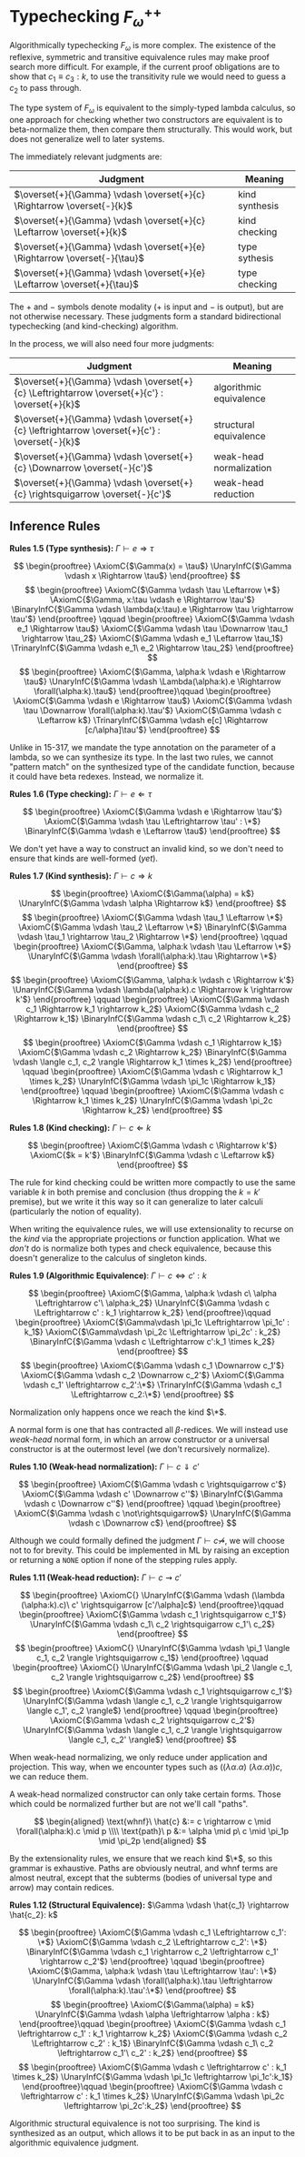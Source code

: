 # Typechecking $F_\omega^{++}$

Algorithmically typechecking $F_\omega$ is more complex. The existence of the
reflexive, symmetric and transitive equivalence rules may make proof search more
difficult. For example, if the current proof obligations are to show that
$c_1 \equiv c_3 : k$, to use the transitivity rule we would need to guess a
$c_2$ to pass through.

The type system of $F_\omega$ is equivalent to the simply-typed lambda calculus,
so one approach for checking whether two constructors are equivalent is to
beta-normalize them, then compare them structurally. This would work, but does
not generalize well to later systems.

The immediately relevant judgments are:

| Judgment | Meaning |
|---|---|
| $\overset{+}{\Gamma} \vdash \overset{+}{c} \Rightarrow \overset{-}{k}$ | kind synthesis |
| $\overset{+}{\Gamma} \vdash \overset{+}{c} \Leftarrow \overset{+}{k}$ | kind checking |
| $\overset{+}{\Gamma} \vdash \overset{+}{e} \Rightarrow \overset{-}{\tau}$ | type sythesis |
| $\overset{+}{\Gamma} \vdash \overset{+}{e} \Leftarrow \overset{+}{\tau}$ | type checking |

The $+$ and $-$ symbols denote modality ($+$ is input and $-$ is output), but
are not otherwise necessary. These
judgments form a standard bidirectional typechecking (and kind-checking) algorithm.

In the process, we will also need four more judgments:

| Judgment | Meaning |
|---|---|
| $\overset{+}{\Gamma} \vdash \overset{+}{c} \Leftrightarrow \overset{+}{c'} : \overset{+}{k}$ | algorithmic equivalence |
| $\overset{+}{\Gamma} \vdash \overset{+}{c} \leftrightarrow \overset{+}{c'} : \overset{-}{k}$ | structural equivalence |
| $\overset{+}{\Gamma} \vdash \overset{+}{c} \Downarrow \overset{-}{c'}$ | weak-head normalization |
| $\overset{+}{\Gamma} \vdash \overset{+}{c} \rightsquigarrow \overset{-}{c'}$ | weak-head reduction |

## Inference Rules

**Rules 1.5 (Type synthesis):** $\Gamma \vdash e \Rightarrow \tau$

$$
\begin{prooftree}
\AxiomC{$\Gamma(x) = \tau$}
\UnaryInfC{$\Gamma \vdash x \Rightarrow \tau$}
\end{prooftree}
$$
$$
\begin{prooftree}
\AxiomC{$\Gamma \vdash \tau \Leftarrow \*$}
\AxiomC{$\Gamma, x:\tau \vdash e \Rightarrow \tau'$}
\BinaryInfC{$\Gamma \vdash \lambda(x:\tau).e \Rightarrow \tau \rightarrow \tau'$}
\end{prooftree} \qquad
\begin{prooftree}
\AxiomC{$\Gamma \vdash e_1 \Rightarrow \tau$}
\AxiomC{$\Gamma \vdash \tau \Downarrow \tau_1 \rightarrow \tau_2$}
\AxiomC{$\Gamma \vdash e_1 \Leftarrow \tau_1$}
\TrinaryInfC{$\Gamma \vdash e_1\ e_2 \Rightarrow \tau_2$}
\end{prooftree}
$$
$$
\begin{prooftree}
\AxiomC{$\Gamma, \alpha:k \vdash e \Rightarrow \tau$}
\UnaryInfC{$\Gamma \vdash \Lambda(\alpha:k).e \Rightarrow \forall(\alpha:k).\tau$}
\end{prooftree}\qquad
\begin{prooftree}
\AxiomC{$\Gamma \vdash e \Rightarrow \tau$}
\AxiomC{$\Gamma \vdash \tau \Downarrow \forall(\alpha:k).\tau'$}
\AxiomC{$\Gamma \vdash c \Leftarrow k$}
\TrinaryInfC{$\Gamma \vdash e[c] \Rightarrow [c/\alpha]\tau'$}
\end{prooftree}
$$

Unlike in 15-317, we mandate the type annotation on the parameter of a lambda,
so we can synthesize its type. In the last two rules, we cannot "pattern match"
on the synthesized type of the candidate function, because it could have beta
redexes. Instead, we normalize it.

**Rules 1.6 (Type checking):** $\Gamma \vdash e \Leftarrow \tau$

$$
\begin{prooftree}
\AxiomC{$\Gamma \vdash e \Rightarrow \tau'$}
\AxiomC{$\Gamma \vdash \tau \Leftrightarrow \tau' : \*$}
\BinaryInfC{$\Gamma \vdash e \Leftarrow \tau$}
\end{prooftree}
$$

We don't yet have a way to construct an invalid kind, so we don't need to
ensure that kinds are well-formed (*yet*).

**Rules 1.7 (Kind synthesis):** $\Gamma \vdash c \Rightarrow k$

$$
\begin{prooftree}
\AxiomC{$\Gamma(\alpha) = k$}
\UnaryInfC{$\Gamma \vdash \alpha \Rightarrow k$}
\end{prooftree}
$$
$$
\begin{prooftree}
\AxiomC{$\Gamma \vdash \tau_1 \Leftarrow \*$}
\AxiomC{$\Gamma \vdash \tau_2 \Leftarrow \*$}
\BinaryInfC{$\Gamma \vdash \tau_1 \rightarrow \tau_2 \Rightarrow \*$}
\end{prooftree} \qquad
\begin{prooftree}
\AxiomC{$\Gamma, \alpha:k \vdash \tau \Leftarrow \*$}
\UnaryInfC{$\Gamma \vdash \forall(\alpha:k).\tau \Rightarrow \*$}
\end{prooftree}
$$
$$
\begin{prooftree}
\AxiomC{$\Gamma, \alpha:k \vdash c \Rightarrow k'$}
\UnaryInfC{$\Gamma \vdash \lambda(\alpha:k).c \Rightarrow k \rightarrow k'$}
\end{prooftree} \qquad
\begin{prooftree}
\AxiomC{$\Gamma \vdash c_1 \Rightarrow k_1 \rightarrow k_2$}
\AxiomC{$\Gamma \vdash c_2 \Rightarrow k_1$}
\BinaryInfC{$\Gamma \vdash c_1\ c_2 \Rightarrow k_2$}
\end{prooftree}
$$
$$
\begin{prooftree}
\AxiomC{$\Gamma \vdash c_1 \Rightarrow k_1$}
\AxiomC{$\Gamma \vdash c_2 \Rightarrow k_2$}
\BinaryInfC{$\Gamma \vdash \langle c_1, c_2 \rangle \Rightarrow k_1 \times k_2$}
\end{prooftree} \qquad
\begin{prooftree}
\AxiomC{$\Gamma \vdash c \Rightarrow k_1 \times k_2$}
\UnaryInfC{$\Gamma \vdash \pi_1c \Rightarrow k_1$}
\end{prooftree} \qquad
\begin{prooftree}
\AxiomC{$\Gamma \vdash c \Rightarrow k_1 \times k_2$}
\UnaryInfC{$\Gamma \vdash \pi_2c \Rightarrow k_2$}
\end{prooftree}
$$

**Rules 1.8 (Kind checking):** $\Gamma \vdash c \Leftarrow k$

$$
\begin{prooftree}
\AxiomC{$\Gamma \vdash c \Rightarrow k'$}
\AxiomC{$k = k'$}
\BinaryInfC{$\Gamma \vdash c \Leftarrow k$}
\end{prooftree}
$$

The rule for kind checking could be written more compactly to use the same
variable $k$ in both premise and conclusion (thus dropping the $k = k'$ premise),
but we write it this way so it can generalize to later calculi (particularly
the notion of equality).

When writing the equivalence rules, we will use extensionality to recurse on
the *kind* via the appropriate projections or function application. What we
*don't* do is normalize both types and check equivalence, because this doesn't
generalize to the calculus of singleton kinds.

**Rules 1.9 (Algorithmic Equivalence)**: $\Gamma \vdash c \Leftrightarrow c' : k$

$$
\begin{prooftree}
\AxiomC{$\Gamma, \alpha:k \vdash c\ \alpha \Leftrightarrow c'\ \alpha:k_2$}
\UnaryInfC{$\Gamma \vdash c \Leftrightarrow c' : k_1 \rightarrow k_2$}
\end{prooftree}\qquad
\begin{prooftree}
\AxiomC{$\Gamma\vdash \pi_1c \Leftrightarrow \pi_1c' : k_1$}
\AxiomC{$\Gamma\vdash \pi_2c \Leftrightarrow \pi_2c' : k_2$}
\BinaryInfC{$\Gamma \vdash c \Leftrightarrow c':k_1 \times k_2$}
\end{prooftree}
$$
$$
\begin{prooftree}
\AxiomC{$\Gamma \vdash c_1 \Downarrow c_1'$}
\AxiomC{$\Gamma \vdash c_2 \Downarrow c_2'$}
\AxiomC{$\Gamma \vdash c_1' \leftrightarrow c_2':\*$}
\TrinaryInfC{$\Gamma \vdash c_1 \Leftrightarrow c_2:\*$}
\end{prooftree}
$$

Normalization only happens once we reach the kind $\*$.

A normal form is one that has contracted all $\beta$-redices. We will instead
use *weak-head* normal form, in which an arrow constructor or a universal
constructor is at the outermost level (we don't recursively normalize).

**Rules 1.10 (Weak-head normalization):** $\Gamma \vdash c \Downarrow c'$

$$
\begin{prooftree}
\AxiomC{$\Gamma \vdash c \rightsquigarrow c'$}
\AxiomC{$\Gamma \vdash c' \Downarrow c''$}
\BinaryInfC{$\Gamma \vdash c \Downarrow c''$}
\end{prooftree} \qquad
\begin{prooftree}
\AxiomC{$\Gamma \vdash c \not\rightsquigarrow$}
\UnaryInfC{$\Gamma \vdash c \Downarrow c$}
\end{prooftree}
$$

Although we could formally defined the judgment $\Gamma \vdash c
\not\rightsquigarrow$, we will choose not to for brevity. This could be
implemented in ML by raising an exception or returning a `NONE` option if none
of the stepping rules apply.

**Rules 1.11 (Weak-head reduction):** $\Gamma \vdash c \rightsquigarrow c'$

$$
\begin{prooftree}
\AxiomC{}
\UnaryInfC{$\Gamma \vdash
  (\lambda (\alpha:k).c)\ c' \rightsquigarrow [c'/\alpha]c$}
\end{prooftree}\qquad
\begin{prooftree}
\AxiomC{$\Gamma \vdash c_1 \rightsquigarrow c_1'$}
\UnaryInfC{$\Gamma \vdash c_1\ c_2 \rightsquigarrow c_1'\ c_2$}
\end{prooftree}
$$
$$
\begin{prooftree}
\AxiomC{}
\UnaryInfC{$\Gamma \vdash \pi_1 \langle c_1, c_2 \rangle \rightsquigarrow c_1$}
\end{prooftree} \qquad
\begin{prooftree}
\AxiomC{}
\UnaryInfC{$\Gamma \vdash \pi_2 \langle c_1, c_2 \rangle \rightsquigarrow c_2$}
\end{prooftree}
$$
$$
\begin{prooftree}
\AxiomC{$\Gamma \vdash c_1 \rightsquigarrow c_1'$}
\UnaryInfC{$\Gamma \vdash \langle c_1, c_2 \rangle \rightsquigarrow
  \langle c_1', c_2 \rangle$}
\end{prooftree} \qquad
\begin{prooftree}
\AxiomC{$\Gamma \vdash c_2 \rightsquigarrow c_2'$}
\UnaryInfC{$\Gamma \vdash \langle c_1, c_2 \rangle \rightsquigarrow
  \langle c_1, c_2' \rangle$}
\end{prooftree}
$$

When weak-head normalizing, we only reduce under application and projection.
This way, when we encounter types such as $((\lambda \alpha.\alpha)
\ (\lambda \alpha.\alpha)) c$, we can reduce them.

A weak-head normalized constructor can only take certain forms. Those which
could be normalized further but are not we'll call "paths".

$$
\begin{aligned}
\text{whnf}\ \hat{c} &:= c \rightarrow c \mid \forall(\alpha:k).c \mid p \\\\
\text{path}\ p &:= \alpha \mid p\ c \mid \pi_1p \mid \pi_2p
\end{aligned}
$$

By the extensionality rules, we ensure that we reach kind $\*$, so this grammar
is exhaustive.
Paths are obviously
neutral, and whnf terms are almost neutral, except that the subterms (bodies
of universal type and arrow) may contain redices.

**Rules 1.12 (Structural Equivalence):** $\Gamma \vdash \hat{c_1}
  \rightarrow \hat{c_2}: k$

$$
\begin{prooftree}
\AxiomC{$\Gamma \vdash c_1 \Leftrightarrow c_1': \*$}
\AxiomC{$\Gamma \vdash c_2 \Leftrightarrow c_2': \*$}
\BinaryInfC{$\Gamma \vdash c_1 \rightarrow c_2 \leftrightarrow
  c_1' \rightarrow c_2'$}
\end{prooftree} \qquad
\begin{prooftree}
\AxiomC{$\Gamma, \alpha:k \vdash \tau \Leftrightarrow \tau': \*$}
\UnaryInfC{$\Gamma \vdash \forall(\alpha:k).\tau \leftrightarrow
  \forall(\alpha:k).\tau':\*$}
\end{prooftree}
$$
$$
\begin{prooftree}
\AxiomC{$\Gamma(\alpha) = k$}
\UnaryInfC{$\Gamma \vdash \alpha \leftrightarrow \alpha : k$}
\end{prooftree}\qquad
\begin{prooftree}
\AxiomC{$\Gamma \vdash c_1 \leftrightarrow c_1' : k_1 \rightarrow k_2$}
\AxiomC{$\Gamma \vdash c_2 \Leftrightarrow c_2' : k_1$}
\BinaryInfC{$\Gamma \vdash c_1\ c_2 \leftrightarrow c_1'\ c_2' : k_2$}
\end{prooftree}
$$
$$
\begin{prooftree}
\AxiomC{$\Gamma \vdash c \leftrightarrow c' : k_1 \times k_2$}
\UnaryInfC{$\Gamma \vdash \pi_1c \leftrightarrow \pi_1c':k_1$}
\end{prooftree}\qquad
\begin{prooftree}
\AxiomC{$\Gamma \vdash c \leftrightarrow c' : k_1 \times k_2$}
\UnaryInfC{$\Gamma \vdash \pi_2c \leftrightarrow \pi_2c':k_2$}
\end{prooftree}
$$

Algorithmic structural equivalence is not too surprising. The kind is
synthesized as an output, which allows it to be put back in as an input to the
algorithmic equivalence judgment.

